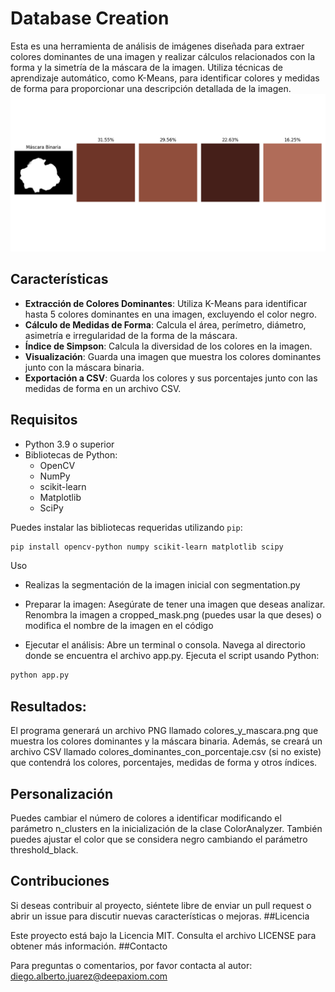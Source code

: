 # Database Creation
Esta es una herramienta de análisis de imágenes diseñada para extraer colores dominantes de una imagen y realizar cálculos relacionados con la forma y la simetría de la máscara de la imagen. Utiliza técnicas de aprendizaje automático, como K-Means, para identificar colores y medidas de forma para proporcionar una descripción detallada de la imagen.
![Obtención de mascara y colores dominantes](colores_y_mascara.png)

## Características

- **Extracción de Colores Dominantes**: Utiliza K-Means para identificar hasta 5 colores dominantes en una imagen, excluyendo el color negro.
- **Cálculo de Medidas de Forma**: Calcula el área, perímetro, diámetro, asimetría e irregularidad de la forma de la máscara.
- **Índice de Simpson**: Calcula la diversidad de los colores en la imagen.
- **Visualización**: Guarda una imagen que muestra los colores dominantes junto con la máscara binaria.
- **Exportación a CSV**: Guarda los colores y sus porcentajes junto con las medidas de forma en un archivo CSV.

## Requisitos

- Python 3.9 o superior
- Bibliotecas de Python:
  - OpenCV
  - NumPy
  - scikit-learn
  - Matplotlib
  - SciPy

Puedes instalar las bibliotecas requeridas utilizando `pip`:

```bash
pip install opencv-python numpy scikit-learn matplotlib scipy
```
Uso
- Realizas la segmentación de la imagen inicial con segmentation.py

- Preparar la imagen: Asegúrate de tener una imagen que deseas analizar. Renombra la imagen a cropped_mask.png (puedes usar la que deses) o modifica el nombre de la imagen en el código

- Ejecutar el análisis:
        Abre un terminal o consola.
        Navega al directorio donde se encuentra el archivo app.py.
        Ejecuta el script usando Python:

```bash
python app.py
```


##  Resultados:
  El programa generará un archivo PNG llamado colores_y_mascara.png que muestra los colores dominantes y la máscara binaria.
        Además, se creará un archivo CSV llamado colores_dominantes_con_porcentaje.csv (si no existe) que contendrá los colores, porcentajes, medidas de forma y otros índices.

## Personalización

Puedes cambiar el número de colores a identificar modificando el parámetro n_clusters en la inicialización de la clase ColorAnalyzer.
    También puedes ajustar el color que se considera negro cambiando el parámetro threshold_black.

## Contribuciones

Si deseas contribuir al proyecto, siéntete libre de enviar un pull request o abrir un issue para discutir nuevas características o mejoras.
##Licencia

Este proyecto está bajo la Licencia MIT. Consulta el archivo LICENSE para obtener más información.
##Contacto

Para preguntas o comentarios, por favor contacta al autor: diego.alberto.juarez@deepaxiom.com
